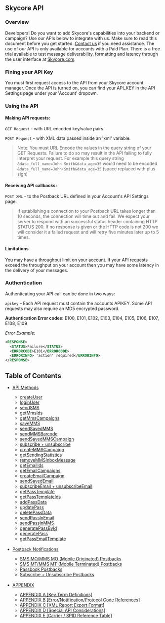 <h2>Skycore API</h2>

<h3> Overview</h3>
Developers! Do you want to add Skycore's capabilities into your backend or campaign? Use our APIs below to integrate with us. Make sure to read this document before you get started. <a href="http://www.skycore.com/contact">Contact us</a> if you need assistance. The use of our API is only available for accounts with a Paid Plan. There is a free trial available to test message deliverability, formatting and latency through the user interface at <a href="http://www.skycore.com">Skycore.com</a>.


<h3>Fining your API Key</h3>

You must first request access to the API from your Skycore account manager. Once the API is turned on, you can find your API_KEY in the API Settings page under your 'Account' dropown. 

<h3>Using the API</h3>

<h4>Making API requests:</h4>

<code>GET Request</code>  - with URL encoded key/value pairs.

<code>POST Request</code> - with XML data passed inside an 'xml' variable. 

> Note: You must URL Encode the values in the query string of your GET Requests. Failure to do so may result in the API failing to fully interpret your request. For example this query string <code>&data_full_name=John Smith&data_age=35</code> would need to be encoded <code>&data_full_name=John+Smith&data_age=35</code> (space replaced with plus sign)




<h4>Receiving API callbacks:</h4>

<code>POST XML</code> - to the Postback URL defined in your Account's API Settings page. 

> If establishing a connection to your Postback URL takes longer than 10 seconds, the connection will time out and fail. We expect your server to respond with an successful status header containing HTTP STATUS 200. If no response is given or the HTTP code is not 200 we will consider it a failed request and will retry five minutes later up to 5 times.

<h4>Limitations</h4>

You may have a throughput limit on your account. If your API requests exceed the throughput on your account then you may have some latency in the delivery of your messages.

<h3>Authentication</h3>

Authenticating your API call can be done in two ways:

<code>apikey</code> – Each API request must contain the accounts APIKEY. Some API requests may also require an MD5 encrypted password. 


<b>Authentication Error codes:</b>
E100, E101, E102, E103, E104, E105, E106, E107, E108, E109

*Error Example:*
```xml
<RESPONSE>
  <STATUS>Failure</STATUS>
  <ERRORCODE>E101</ERRORCODE>
  <ERRORINFO> 'action' required</ERRORINFO>
</RESPONSE>
```


<h2>Table of Contents</h2>
<ul>
  <li> <a href="CONTENTS/METHODS/API_METHODS.md">API Methods</a></li>
    <ul>
    <li><a href="CONTENTS/METHODS/createUser.md">createUser</a></li>
    <li><a href="CONTENTS/METHODS/loginUser.md">loginUser</a></li>
    <li><a href="CONTENTS/METHODS/sendSMS.md">sendSMS</a></li>
    <li><a href="CONTENTS/METHODS/getMmsIds.md">getMmsIds</a></li>
    <li><a href="CONTENTS/METHODS/getMmsCampaigns.md">getMmsCampaigns</a></li>
    <li><a href="CONTENTS/METHODS/saveMMS.md">saveMMS</a></li>
    <li><a href="CONTENTS/METHODS/sendSavedMMS.md">sendSavedMMS</a></li>
    <li><a href="CONTENTS/METHODS/sendMMSBarcode.md">sendMMSBarcode</a></li>
    <li><a href="CONTENTS/METHODS/sendSavedMMSCampaign.md">sendSavedMMSCampaign</a></li>
    <li><a href="CONTENTS/METHODS/subscribe+unsubscribe.md">subscribe + unsubscribe</a></li>
    <li><a href="CONTENTS/METHODS/createMMSCampaign.md">createMMSCampaign</a></li>
    <li><a href="CONTENTS/METHODS/getSendingStatistics.md">getSendingStatistics</a></li>
    <li><a href="CONTENTS/METHODS/removeMMSInboxMessage.md">removeMMSInboxMessage</a></li>
    <li><a href="CONTENTS/METHODS/getEmailIds.md">getEmailIds</a></li>
    <li><a href="CONTENTS/METHODS/getEmailCampaigns.md">getEmailCampaigns</a></li>
    <li><a href="CONTENTS/METHODS/createEmailCampaign.md">createEmailCampaign</a></li>
    <li><a href="CONTENTS/METHODS/sendSavedEmail.md">sendSavedEmail</a></li>
    <li><a href="CONTENTS/METHODS/subscribeEmail+unsubscribeEmail.md">subscribeEmail + unsubscribeEmail</a></li>
    <li><a href="CONTENTS/METHODS/getPassTemplate.md">getPassTemplate</a></li>
    <li><a href="CONTENTS/METHODS/getPassTemplateIds.md">getPassTemplateIds</a></li>
    <li><a href="CONTENTS/METHODS/addPassData.md">addPassData</a></li>
    <li><a href="CONTENTS/METHODS/updatePass.md">updatePass</a></li>
    <li><a href="CONTENTS/METHODS/deletePassData.md">deletePassData</a></li>
    <li><a href="CONTENTS/METHODS/sendPassInEmail.md">sendPassInEmail</a></li>
    <li><a href="CONTENTS/METHODS/sendPassInMMS.md">sendPassInMMS</a></li>
    <li><a href="CONTENTS/METHODS/generatePassById.md">generatePassById</a></li>
    <li><a href="CONTENTS/METHODS/generatePass.md">generatePass</a></li>
    <li><a href="CONTENTS/METHODS/getPassEmailTemplate.md">getPassEmailTemplate</a></li>
    </ul>
   <br/>
  <li><a href="CONTENTS/POSTBACKS/POSTBACK_SYSTEM_OVERVIEW.md">Postback Notifications</a></li>
    <ul>
    <li><a href="CONTENTS/POSTBACKS/POSTBACK_SMS+MMS_MO.md">SMS MO/MMS MO (Mobile Originated) Postbacks</a></li>
    <li><a href="CONTENTS/POSTBACKS/POSTBACK_SMS+MMS_MT.md">SMS MT/MMS MT (Mobile Terminated) Postbacks</a> </li>
    <li><a href="CONTENTS/POSTBACKS/POSTBACK_PASSES.md">Passbook Postbacks</a> </li>
    <li><a href="CONTENTS/POSTBACKS/POSTBACK_SUB+UNSUB.md">Subscribe + Unsubscribe Postbacks</a> </li>
    </ul>
    <br/>
  <li> <a href="CONTENTS/APPENDIX/API_APPENDIX.md">APPENDIX</a> </li>
    <ul>
      <li><a href="CONTENTS/APPENDIX/APPENDIX_A.md">APPENDIX A [Key Term Definitions]</a></li>
      <li><a href="CONTENTS/APPENDIX/APPENDIX_B.md">APPENDIX B [Error/Notification/Protocol Code References]</a></li>
      <li><a href="CONTENTS/APPENDIX/APPENDIX_C.md">APPENDIX C [XML Report Export Format]</a></li>
      <li><a href="CONTENTS/APPENDIX/APPENDIX_D.md">APPENDIX D [Special API Considerations]</a></li>
      <li><a href="CONTENTS/APPENDIX/APPENDIX_E.md">APPENDIX E [Carrier / SPID Reference Table]</a></li>
   </ul>
</ul>

